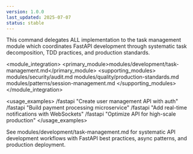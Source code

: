```yaml
---
version: 1.0.0
last_updated: 2025-07-07
status: stable
---
```


<command purpose="Enterprise FastAPI development with production-ready patterns and performance optimization">
  
  <delegation target="modules/development/task-management.md">
    This command delegates ALL implementation to the task management module which coordinates FastAPI development through systematic task decomposition, TDD practices, and production standards.
  </delegation>
  
  <module_integration>
    <primary_module>modules/development/task-management.md</primary_module>
    <supporting_modules>
      <module>modules/security/audit.md</module>
      <module>modules/quality/production-standards.md</module>
      <module>modules/patterns/session-management.md</module>
    </supporting_modules>
  </module_integration>
  
  <usage_examples>
    <example type="basic">/fastapi "Create user management API with auth"</example>
    <example type="microservice">/fastapi "Build payment processing microservice"</example>
    <example type="websocket">/fastapi "Add real-time notifications with WebSockets"</example>
    <example type="performance">/fastapi "Optimize API for high-scale production"</example>
  </usage_examples>
  
  <reference>
    See modules/development/task-management.md for systematic API development workflows with FastAPI best practices, async patterns, and production deployment.
  </reference>
  
</command>

